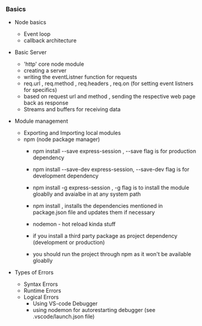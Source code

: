 ### Basics 

- Node basics
    - Event loop
    - callback architecture

- Basic Server
    - 'http' core node module 
    - creating a server
    - writing the eventListner function for requests
    - req.url , req.method , req.headers , req.on (for setting event listners for specifics)
    - based on request url and method , sending the respective web page back as response
    - Streams and buffers for receiving data

- Module management 
    - Exporting and Importing local modules 
    - npm  (node package manager)
        - npm install --save express-session , --save flag is for production dependency
        - npm install --save-dev express-session, --save-dev flag is for development dependency
        - npm install -g express-session , -g flag is to install the module gloablly and avaialbe in at any system path
        - npm install , installs the dependencies mentioned in package.json file and updates them if necessary 

        - nodemon - hot reload kinda stuff 

        - if you install a third party package as project dependency (development or production)  
        - you should run the project through npm as it won't be available gloablly

- Types of Errors
    - Syntax Errors 
    - Runtime Errors
    - Logical Errors
        - Using VS-code Debugger
        - using nodemon for autorestarting debugger (see .vscode/launch.json file)


